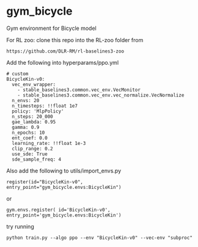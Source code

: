 # gym_bicycle
Gym environment for Bicycle model


For RL zoo: 
clone this repo into the RL-zoo folder from 
```
https://github.com/DLR-RM/rl-baselines3-zoo
```

Add the following into hyperparams/ppo.yml

```
# custom
BicycleKin-v0:
  vec_env_wrapper: 
    - stable_baselines3.common.vec_env.VecMonitor
    - stable_baselines3.common.vec_env.vec_normalize.VecNormalize
  n_envs: 20
  n_timesteps: !!float 1e7
  policy: 'MlpPolicy'
  n_steps: 20_000
  gae_lambda: 0.95
  gamma: 0.9
  n_epochs: 10
  ent_coef: 0.0
  learning_rate: !!float 1e-3
  clip_range: 0.2
  use_sde: True
  sde_sample_freq: 4
  ```
Also add the following to utils/import_envs.py
```
register(id="BicycleKin-v0", entry_point="gym_bicycle.envs:BicycleKin")
```
or
```
gym.envs.register( id='BicycleKin-v0', entry_point='gym_bicycle.envs:BicycleKin') 
```

try running 

```
python train.py --algo ppo --env "BicycleKin-v0" --vec-env "subproc"
```
